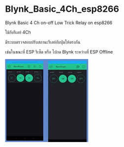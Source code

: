# Blynk_Basic_4Ch_esp8266
Blynk Basic 4 Ch on-off Low Trick Relay on esp8266

ใช้กับรีเลย์ 4Ch

มีระบบตรวจสอบปรับสถานะรีเลย์กับปุ่มให้ตรงกัน

เช่นในขณะที่ ESP รีเซ็ต หรือ ไปกด Blynk ระหว่างที่ ESP Offline

<img src="https://github.com/SmazControl/Blynk_Basic_4Ch_esp8266/blob/master/Blynk_Basic_4Ch.jpg?raw=true">
